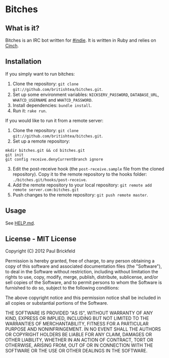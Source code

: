 # Bitches

## What is it?

Bitches is an IRC bot written for [#indie](irc://irc.what-network.com/#indie). It is written in Ruby and relies on [Cinch](https://github.com/cinchrb/cinch).

## Installation

If you simply want to run bitches:

1. Clone the repository: `git clone git://github.com/britishtea/bitches.git`.
2. Set up some environment variables: `NICKSERV_PASSWORD`, `DATABASE_URL`, `WHATCD_USERNAME` and `WHATCD_PASSWORD`.
3. Install dependencies: `bundle install`.
4. Run it: `rake run`.

If you would like to run it from a remote server:

1. Clone the repository: `git clone git://github.com/britishtea/bitches.git`.
2. Set up a remote repository:

```shell
mkdir bitches.git && cd bitches.git
git init
git config receive.denyCurrentBranch ignore
```

3. Edit the post-receive hook (the `post-receive.sample` file from the cloned repository). Copy it to the remote repository to the hooks folder: `./bitches.git/hooks/post-receive`.
4. Add the remote repository to your local repository: `git remote add remote server.com:bitches.git`
5. Push changes to the remote repository: `git push remote master`.

## Usage

See [HELP.md](https://github.com/britishtea/bitches/blob/master/HELP.md).

## License - MIT License

Copyright (C) 2012 Paul Brickfeld

Permission is hereby granted, free of charge, to any person obtaining a copy of this software and associated documentation files (the "Software"), to deal in the Software without restriction, including without limitation the rights to use, copy, modify, merge, publish, distribute, sublicense, and/or sell copies of the Software, and to permit persons to whom the Software is furnished to do so, subject to the following conditions:

The above copyright notice and this permission notice shall be included in all copies or substantial portions of the Software.

THE SOFTWARE IS PROVIDED "AS IS", WITHOUT WARRANTY OF ANY KIND, EXPRESS OR IMPLIED, INCLUDING BUT NOT LIMITED TO THE WARRANTIES OF MERCHANTABILITY, FITNESS FOR A PARTICULAR PURPOSE AND NONINFRINGEMENT. IN NO EVENT SHALL THE AUTHORS OR COPYRIGHT HOLDERS BE LIABLE FOR ANY CLAIM, DAMAGES OR OTHER LIABILITY, WHETHER IN AN ACTION OF CONTRACT, TORT OR OTHERWISE, ARISING FROM, OUT OF OR IN CONNECTION WITH THE SOFTWARE OR THE USE OR OTHER DEALINGS IN THE SOFTWARE.